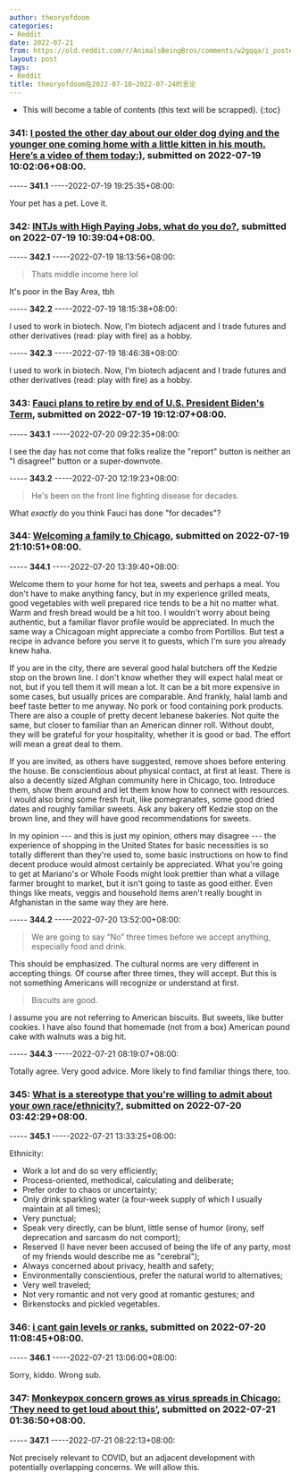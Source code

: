 ```yaml
---
author: theoryofdoom
categories:
- Reddit
date: 2022-07-21
from: https://old.reddit.com/r/AnimalsBeingBros/comments/w2gqqa/i_posted_the_other_day_about_our_older_dog_dying/
layout: post
tags:
- Reddit
title: theoryofdoom在2022-07-18~2022-07-24的言论
---
```


* This will become a table of contents (this text will be scrapped).
{:toc}

### 341: [I posted the other day about our older dog dying and the younger one coming home with a little kitten in his mouth. Here’s a video of them today:)](https://old.reddit.com/r/AnimalsBeingBros/comments/w2gqqa/i_posted_the_other_day_about_our_older_dog_dying/), submitted on 2022-07-19 10:02:06+08:00.

----- __341.1__ -----2022-07-19 19:25:35+08:00:

Your pet has a pet.  Love it.

### 342: [INTJs with High Paying Jobs, what do you do?](https://old.reddit.com/r/intj/comments/w2hidg/intjs_with_high_paying_jobs_what_do_you_do/), submitted on 2022-07-19 10:39:04+08:00.

----- __342.1__ -----2022-07-19 18:13:56+08:00:

> Thats middle income here lol

It's poor in the Bay Area, tbh

----- __342.2__ -----2022-07-19 18:15:38+08:00:

I used to work in biotech.  Now, I'm biotech adjacent and I trade futures and other derivatives (read: play with fire) as a hobby.

----- __342.3__ -----2022-07-19 18:46:38+08:00:

I used to work in biotech.  Now, I'm biotech adjacent and I trade futures and other derivatives (read: play with fire) as a hobby.

### 343: [Fauci plans to retire by end of U.S. President Biden's Term](https://old.reddit.com/r/CoronavirusIllinois/comments/w2q57k/fauci_plans_to_retire_by_end_of_us_president/), submitted on 2022-07-19 19:12:07+08:00.

----- __343.1__ -----2022-07-20 09:22:35+08:00:

I see the day has not come that folks realize the "report" button is neither an "I disagree!" button or a super-downvote.

----- __343.2__ -----2022-07-20 12:19:23+08:00:

> He's been on the front line fighting disease for decades. 

What *exactly* do you think Fauci has done "for decades"?

### 344: [Welcoming a family to Chicago](https://old.reddit.com/r/afghanistan/comments/w2sei6/welcoming_a_family_to_chicago/), submitted on 2022-07-19 21:10:51+08:00.

----- __344.1__ -----2022-07-20 13:39:40+08:00:

Welcome them to your home for hot tea, sweets and perhaps a meal.  You don't have to make anything fancy, but in my experience grilled meats, good vegetables with well prepared rice tends to be a hit no matter what.  Warm and fresh bread would be a hit too.  I wouldn't worry about being authentic, but a familiar flavor profile would be appreciated. In much the same way a Chicagoan might appreciate a combo from Portillos.  But test a recipe in advance before you serve it to guests, which I'm sure you already knew haha.  

If you are in the city, there are several good halal butchers off the Kedzie stop on the brown line.  I don't know whether they will expect halal meat or not, but if you tell them it will mean a lot.  It can be a bit more expensive in some cases, but usually prices are comparable.  And frankly, halal lamb and beef taste better to me anyway.  No pork or food containing pork products.  There are also a couple of pretty decent lebanese bakeries.  Not quite the same, but closer to familiar than an American dinner roll.  Without doubt, they will be grateful for your hospitality, whether it is good or bad.  The effort will mean a great deal to them.

If you are invited, as others have suggested, remove shoes before entering the house.  Be conscientious about physical contact, at first at least.  There is also a decently sized Afghan community here in Chicago, too.  Introduce them, show them around and let them know how to connect with resources.  I would also bring some fresh fruit, like pomegranates, some good dried dates and roughly familiar sweets.  Ask any bakery off Kedzie stop on the brown line, and they will have good recommendations for sweets.  

In my opinion --- and this is just my opinion, others may disagree --- the experience of shopping in the United States for basic necessities is so totally different than they're used to, some basic instructions on how to find decent produce would almost certainly be appreciated.  What you're going to get at Mariano's or Whole Foods might look prettier than what a village farmer brought to market, but it isn't going to taste as good either.  Even things like meats, veggis and household items aren't really bought in Afghanistan in the same way they are here.

----- __344.2__ -----2022-07-20 13:52:00+08:00:

> We are going to say “No” three times before we accept anything, especially food and drink.

This should be emphasized. The cultural norms are very different in accepting things.  Of course after three times, they will accept.  But this is not something Americans will recognize or understand at first.  

> Biscuits are good. 

I assume you are not referring to American biscuits.  But sweets, like butter cookies.  I have also found that homemade (not from a box) American pound cake with walnuts was a big hit.

----- __344.3__ -----2022-07-21 08:19:07+08:00:

Totally agree.  Very good advice.  More likely to find familiar things there, too.

### 345: [What is a stereotype that you're willing to admit about your own race/ethnicity?](https://old.reddit.com/r/TooAfraidToAsk/comments/w31i3g/what_is_a_stereotype_that_youre_willing_to_admit/), submitted on 2022-07-20 03:42:29+08:00.

----- __345.1__ -----2022-07-21 13:33:25+08:00:

Ethnicity: 

* Work a lot and do so very efficiently;
* Process-oriented, methodical, calculating and deliberate; 
* Prefer order to chaos or uncertainty; 
* Only drink sparkling water (a four-week supply of which I usually maintain at all times);
* Very punctual; 
* Speak very directly, can be blunt, little sense of humor (irony, self deprecation and sarcasm do not comport);
* Reserved (I have never been accused of being the life of any party, most of my friends would describe me as "cerebral");
* Always concerned about privacy, health and safety; 
* Environmentally conscientious, prefer the natural world to alternatives;
* Very well traveled; 
* Not very romantic and not very good at romantic gestures; and
* Birkenstocks and pickled vegetables.

### 346: [i cant gain levels or ranks](https://old.reddit.com/r/coldwar/comments/w3bith/i_cant_gain_levels_or_ranks/), submitted on 2022-07-20 11:08:45+08:00.

----- __346.1__ -----2022-07-21 13:06:00+08:00:

Sorry, kiddo.  Wrong sub.

### 347: [Monkeypox concern grows as virus spreads in Chicago: ‘They need to get loud about this’](https://old.reddit.com/r/CoronavirusIllinois/comments/w3sejo/monkeypox_concern_grows_as_virus_spreads_in/), submitted on 2022-07-21 01:36:50+08:00.

----- __347.1__ -----2022-07-21 08:22:13+08:00:

Not precisely relevant to COVID, but an adjacent development with potentially overlapping concerns.  We will allow this.

